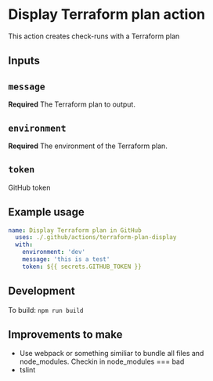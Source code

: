 # Display Terraform plan action

This action creates check-runs with a Terraform plan

## Inputs

## `message`

**Required** The Terraform plan to output.

## `environment`

**Required** The environment of the Terraform plan.

## `token`

GitHub token

## Example usage

```yaml
name: Display Terraform plan in GitHub
  uses: ./.github/actions/terraform-plan-display
  with:
    environment: 'dev'
    message: 'this is a test'
    token: ${{ secrets.GITHUB_TOKEN }}
```

## Development

To build: `npm run build`

## Improvements to make

- Use webpack or something similiar to bundle all files and node_modules. Checkin in node_modules === bad
- tslint